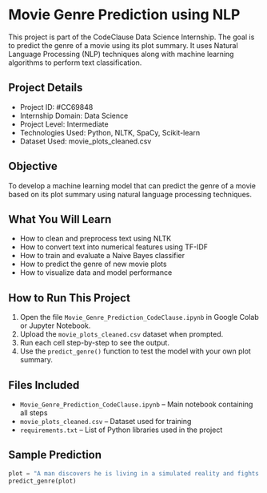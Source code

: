 # Movie Genre Prediction using NLP

This project is part of the CodeClause Data Science Internship. The goal is to predict the genre of a movie using its plot summary. It uses Natural Language Processing (NLP) techniques along with machine learning algorithms to perform text classification.

## Project Details

- Project ID: #CC69848  
- Internship Domain: Data Science  
- Project Level: Intermediate  
- Technologies Used: Python, NLTK, SpaCy, Scikit-learn  
- Dataset Used: movie_plots_cleaned.csv

## Objective

To develop a machine learning model that can predict the genre of a movie based on its plot summary using natural language processing techniques.

## What You Will Learn

- How to clean and preprocess text using NLTK  
- How to convert text into numerical features using TF-IDF  
- How to train and evaluate a Naive Bayes classifier  
- How to predict the genre of new movie plots  
- How to visualize data and model performance

## How to Run This Project

1. Open the file `Movie_Genre_Prediction_CodeClause.ipynb` in Google Colab or Jupyter Notebook.  
2. Upload the `movie_plots_cleaned.csv` dataset when prompted.  
3. Run each cell step-by-step to see the output.  
4. Use the `predict_genre()` function to test the model with your own plot summary.

## Files Included

- `Movie_Genre_Prediction_CodeClause.ipynb` – Main notebook containing all steps  
- `movie_plots_cleaned.csv` – Dataset used for training  
- `requirements.txt` – List of Python libraries used in the project

## Sample Prediction

```python
plot = "A man discovers he is living in a simulated reality and fights back."
predict_genre(plot)

